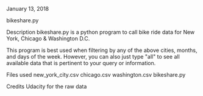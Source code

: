January 13, 2018

bikeshare.py

Description 
bikeshare.py is a python program to call bike ride data for New York, Chicago & Washington D.C.

This program is best used when filtering by any of the above cities, months, and days of the week. However, you can also just type "all" to see all available data that is pertinent to your query or information.

Files used
new_york_city.csv
chicago.csv
washington.csv
bikeshare.py

Credits
Udacity for the raw data

